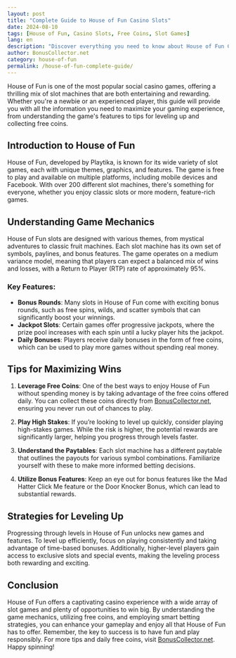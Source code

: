 ```yaml
---
layout: post
title: "Complete Guide to House of Fun Casino Slots"
date: 2024-08-10
tags: [House of Fun, Casino Slots, Free Coins, Slot Games]
lang: en
description: "Discover everything you need to know about House of Fun Casino Slots, including tips for maximizing your wins, understanding game features, and getting free coins."
author: BonusCollector.net
category: house-of-fun
permalink: /house-of-fun-complete-guide/
---
```


House of Fun is one of the most popular social casino games, offering a thrilling mix of slot machines that are both entertaining and rewarding. Whether you're a newbie or an experienced player, this guide will provide you with all the information you need to maximize your gaming experience, from understanding the game's features to tips for leveling up and collecting free coins.

## Introduction to House of Fun

House of Fun, developed by Playtika, is known for its wide variety of slot games, each with unique themes, graphics, and features. The game is free to play and available on multiple platforms, including mobile devices and Facebook. With over 200 different slot machines, there's something for everyone, whether you enjoy classic slots or more modern, feature-rich games.

## Understanding Game Mechanics

House of Fun slots are designed with various themes, from mystical adventures to classic fruit machines. Each slot machine has its own set of symbols, paylines, and bonus features. The game operates on a medium variance model, meaning that players can expect a balanced mix of wins and losses, with a Return to Player (RTP) rate of approximately 95%.

### Key Features:
- **Bonus Rounds**: Many slots in House of Fun come with exciting bonus rounds, such as free spins, wilds, and scatter symbols that can significantly boost your winnings.
- **Jackpot Slots**: Certain games offer progressive jackpots, where the prize pool increases with each spin until a lucky player hits the jackpot.
- **Daily Bonuses**: Players receive daily bonuses in the form of free coins, which can be used to play more games without spending real money.

## Tips for Maximizing Wins

1. **Leverage Free Coins**: One of the best ways to enjoy House of Fun without spending money is by taking advantage of the free coins offered daily. You can collect these coins directly from [BonusCollector.net](https://bonuscollector.net/house-of-fun-free-coins/), ensuring you never run out of chances to play.

2. **Play High Stakes**: If you’re looking to level up quickly, consider playing high-stakes games. While the risk is higher, the potential rewards are significantly larger, helping you progress through levels faster.

3. **Understand the Paytables**: Each slot machine has a different paytable that outlines the payouts for various symbol combinations. Familiarize yourself with these to make more informed betting decisions.

4. **Utilize Bonus Features**: Keep an eye out for bonus features like the Mad Hatter Click Me feature or the Door Knocker Bonus, which can lead to substantial rewards.

## Strategies for Leveling Up

Progressing through levels in House of Fun unlocks new games and features. To level up efficiently, focus on playing consistently and taking advantage of time-based bonuses. Additionally, higher-level players gain access to exclusive slots and special events, making the leveling process both rewarding and exciting.

## Conclusion

House of Fun offers a captivating casino experience with a wide array of slot games and plenty of opportunities to win big. By understanding the game mechanics, utilizing free coins, and employing smart betting strategies, you can enhance your gameplay and enjoy all that House of Fun has to offer. Remember, the key to success is to have fun and play responsibly. For more tips and daily free coins, visit [BonusCollector.net](https://bonuscollector.net/house-of-fun-free-coins/). Happy spinning!
